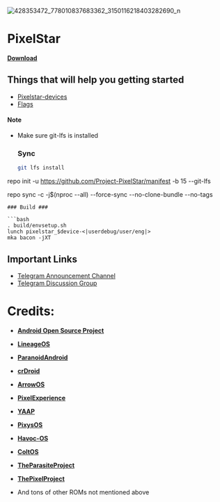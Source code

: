 ![428353472_778010837683362_3150116218403282690_n](https://github.com/user-attachments/assets/edf4d366-3958-454a-ba6e-3b1b191a8712)

PixelStar
===========

[**Download**](https://sourceforge.net/projects/pixelstar/files/)

## Things that will help you getting started ##
- [Pixelstar-devices](https://github.com/pixelstar-devices)
- [Flags](https://github.com/Project-PixelStar/Flags)

#### Note ####
- Make sure git-lfs is installed

  ### Sync ###

  ```bash
  git lfs install

repo init -u https://github.com/Project-PixelStar/manifest -b 15 --git-lfs

repo sync -c -j$(nproc --all) --force-sync --no-clone-bundle --no-tags
```
### Build ###

```bash
. build/envsetup.sh
lunch pixelstar_$device-<|userdebug/user/eng|>
mka bacon -jXT
```

## Important Links ##
- [Telegram Announcement Channel](https://t.me/pixelstarchannel)
- [Telegram Discussion Group](https://t.me/Project_PixelStar)

# Credits:

 * [**Android Open Source Project**](https://android.googlesource.com)
 * [**LineageOS**](https://github.com/LineageOS)
 * [**ParanoidAndroid**](https://github.com/AOSPA)
 * [**crDroid**](https://github.com/crdroidandroid)
 * [**ArrowOS**](https://github.com/ArrowOS)
 * [**PixelExperience**](https://github.com/PixelExperience)
 * [**YAAP**](https://github.com/yaap)
 * [**PixysOS**](https://github.com/PixysOS)
 * [**Havoc-OS**](https://github.com/Havoc-OS)
 * [**ColtOS**](https://github.com/Colt-Enigma)
 * [**TheParasiteProject**](https://github.com/TheParasiteProject)
 * [**ThePixelProject**](https://github.com/The-Pixel-Project)

* And tons of other ROMs not mentioned above
